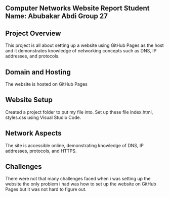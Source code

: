 Computer Networks Website Report
Student Name: Abubakar Abdi
Group 27
--
Project Overview
--
This project is all about setting up a website using GitHub Pages as the host and it demonstrates knowledge of networking concepts such as DNS, IP addresses, and protocols.

Domain and Hosting
--
The website is hosted on GitHub Pages

Website Setup
--
Created a project folder to put my file into.
Set up these file index.html, styles.css using Visual Studio Code.

Network Aspects
--
The site is accessible online, demonstrating knowledge of DNS, IP addresses, protocols, and HTTPS.

Challenges
--
There were not that many challenges faced when i was setting up the website the only problem i had was how to set up the website on GitHub Pages but it was not hard to figure out.
